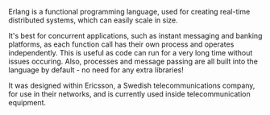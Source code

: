 Erlang is a functional programming language, used for creating  real-time distributed systems, which can easily scale in size. 

It's best for concurrent applications, such as instant messaging and banking platforms, as each function call has their own process and operates independently.
This is useful as code can run for a very long time without issues occuring. 
Also, processes and message passing are all built into the language by default - no need for any extra libraries!

It was designed within Ericsson, a Swedish telecommunications company, for use in their networks, and is currently used inside telecommunication equipment.
